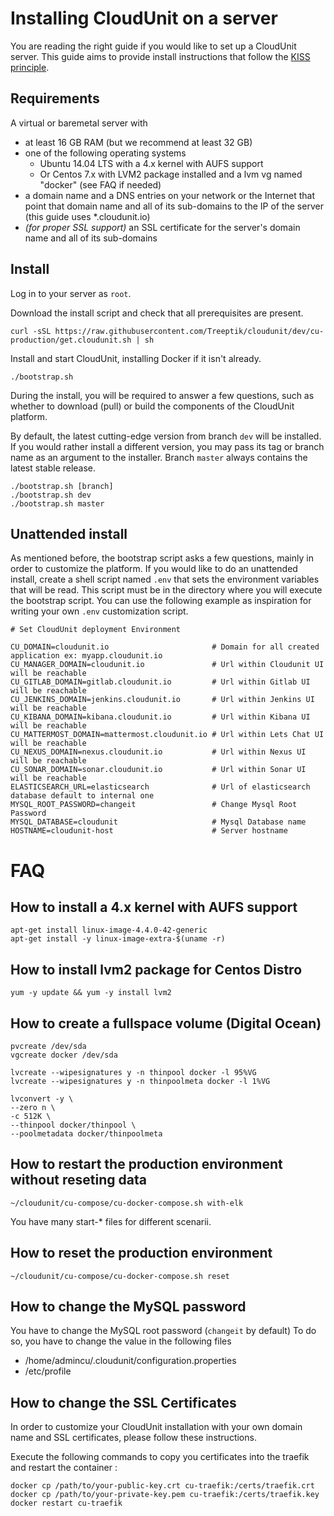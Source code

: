 # Installing CloudUnit on a server

You are reading the right guide if you would like to set up a CloudUnit server.
This guide aims to provide install instructions that follow the [KISS principle](https://en.wikipedia.org/wiki/KISS_principle).

## Requirements

A virtual or baremetal server with
* at least 16 GB RAM (but we recommend at least 32 GB)
* one of the following operating systems
  * Ubuntu 14.04 LTS with a 4.x kernel with AUFS support
  * Or Centos 7.x with LVM2 package installed and a lvm vg named "docker" (see FAQ if needed)
* a domain name and a DNS entries on your network or the Internet that point that domain name and all of its sub-domains to the IP of the server (this guide uses *.cloudunit.io)
* _(for proper SSL support)_ an SSL certificate for the server's domain name and all of its sub-domains

## Install

Log in to your server as `root`.

Download the install script and check that all prerequisites are present.

```
curl -sSL https://raw.githubusercontent.com/Treeptik/cloudunit/dev/cu-production/get.cloudunit.sh | sh
```

Install and start CloudUnit, installing Docker if it isn't already.

```
./bootstrap.sh
```

During the install, you will be required to answer a few questions, such as whether to download (pull) or
build the components of the CloudUnit platform.

By default, the latest cutting-edge version from branch `dev` will be installed. If you would rather install
a different version, you may pass its tag or branch name as an argument to the installer. Branch `master` always
contains the latest stable release.

```
./bootstrap.sh [branch]
./bootstrap.sh dev
./bootstrap.sh master
```

## Unattended install

As mentioned before, the bootstrap script asks a few questions, mainly in order to customize the platform.
If you would like to do an unattended install, create a shell script named `.env` that sets the environment
variables that will be read. This script must be in the directory where you will execute the bootstrap script.
You can use the following example as inspiration for writing your own `.env` customization script.

```
# Set CloudUnit deployment Environment

CU_DOMAIN=cloudunit.io                       # Domain for all created application ex: myapp.cloudunit.io
CU_MANAGER_DOMAIN=cloudunit.io               # Url within Cloudunit UI will be reachable
CU_GITLAB_DOMAIN=gitlab.cloudunit.io         # Url within Gitlab UI will be reachable
CU_JENKINS_DOMAIN=jenkins.cloudunit.io       # Url within Jenkins UI will be reachable
CU_KIBANA_DOMAIN=kibana.cloudunit.io         # Url within Kibana UI will be reachable
CU_MATTERMOST_DOMAIN=mattermost.cloudunit.io # Url within Lets Chat UI will be reachable
CU_NEXUS_DOMAIN=nexus.cloudunit.io           # Url within Nexus UI will be reachable
CU_SONAR_DOMAIN=sonar.cloudunit.io           # Url within Sonar UI will be reachable
ELASTICSEARCH_URL=elasticsearch              # Url of elasticsearch database default to internal one
MYSQL_ROOT_PASSWORD=changeit                 # Change Mysql Root Password
MYSQL_DATABASE=cloudunit                     # Mysql Database name
HOSTNAME=cloudunit-host                      # Server hostname
```

# FAQ


## How to install a 4.x kernel with AUFS support

```
apt-get install linux-image-4.4.0-42-generic
apt-get install -y linux-image-extra-$(uname -r)

```

## How to install lvm2 package for Centos Distro

```
yum -y update && yum -y install lvm2

```

## How to create a fullspace volume (Digital Ocean)

```
pvcreate /dev/sda
vgcreate docker /dev/sda

lvcreate --wipesignatures y -n thinpool docker -l 95%VG
lvcreate --wipesignatures y -n thinpoolmeta docker -l 1%VG

lvconvert -y \
--zero n \
-c 512K \
--thinpool docker/thinpool \
--poolmetadata docker/thinpoolmeta

```

## How to restart the production environment without reseting data

```
~/cloudunit/cu-compose/cu-docker-compose.sh with-elk
```
You have many start-* files for different scenarii.

## How to reset the production environment 

```
~/cloudunit/cu-compose/cu-docker-compose.sh reset
```

## How to change the MySQL password

You have to change the MySQL root password (`changeit` by default)
To do so, you have to change the value in the following files
* /home/admincu/.cloudunit/configuration.properties
* /etc/profile

## How to change the SSL Certificates

In order to customize your CloudUnit installation with your own domain name and SSL certificates,
please follow these instructions.

Execute the following commands to copy you certificates into the traefik and restart the container :

```
docker cp /path/to/your-public-key.crt cu-traefik:/certs/traefik.crt 
docker cp /path/to/your-private-key.pem cu-traefik:/certs/traefik.key
docker restart cu-traefik
``` 
